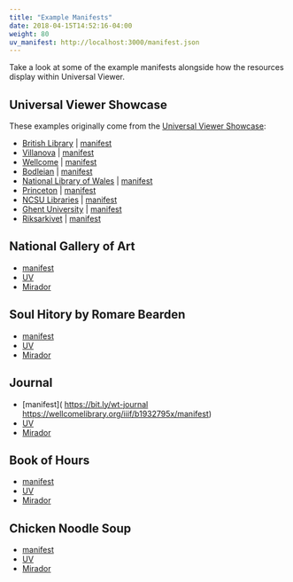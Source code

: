 ```yaml
---
title: "Example Manifests"
date: 2018-04-15T14:52:16-04:00
weight: 80
uv_manifest: http://localhost:3000/manifest.json
---
```


Take a look at some of the example manifests alongside how the resources display within Universal Viewer.

## Universal Viewer Showcase

These examples originally come from the [Universal Viewer Showcase](http://universalviewer.io/#showcase):

- [British Library](http://access.bl.uk/item/viewer/ark:/81055/vdc_00000004216E) | [manifest](http://api.bl.uk/metadata/iiif/ark:/81055/vdc_00000004216E/manifest.json)
- [Villanova](https://digital.library.villanova.edu/Item/vudl:92879) | [manifest](https://digital.library.villanova.edu/Item/vudl:92879/Manifest)
- [Wellcome](http://wellcomelibrary.org/item/b20417081) | [manifest](http://wellcomelibrary.org/iiif/collection/b20417081)
- [Bodleian](http://iiif.bodleian.ox.ac.uk/iiif/viewer/60834383-7146-41ab-bfe1-48ee97bc04be) | [manifest](http://iiif.bodleian.ox.ac.uk/iiif/manifest/60834383-7146-41ab-bfe1-48ee97bc04be.json)
- [National Library of Wales](https://viewer.library.wales/4389767) | [manifest](https://damsssl.llgc.org.uk/iiif/2.0/4389767/manifest.json)
- [Princeton](http://bluemountain.princeton.edu/exist/apps/bluemountain/issue.html?titleURN=bmtnaae&issueURN=bmtnaae_1918-12_01#viewer) | [manifest](http://bluemountain.princeton.edu/exist/restxq/iiif/bmtnaae_1918-12_01/manifest)
- [NCSU Libraries](https://d.lib.ncsu.edu/collections/catalog/nubian-message-1992-11-30) | [manifest](https://d.lib.ncsu.edu/collections/catalog/nubian-message-1992-11-30/manifest)
- [Ghent University](http://lib.ugent.be/viewer/archive.ugent.be%3A4B39C8CA-6FF9-11E1-8C42-C8A93B7C8C91) | [manifest](http://adore.ugent.be/IIIF/manifests/archive.ugent.be%3A4B39C8CA-6FF9-11E1-8C42-C8A93B7C8C91)
- [Riksarkivet](https://sok.riksarkivet.se/bildvisning/R0000004_00001?viewer=UV) | [manifest](https://iiif.riksarkivet.se/arkis!R0000004/manifest)

<!-- #todo:0 fix example manifest links to UV and Mirador -->

## National Gallery of Art

- [manifest](https://media.nga.gov/public/manifests/nga_highlights.json)
- [UV](http://universalviewer.io/uv.html?manifest=https://media.nga.gov/public/manifests/nga_highlights.json)
- [Mirador](../viewers/mirador.html#?manifest=https://media.nga.gov/public/manifests/nga_highlights.json)

## Soul Hitory by Romare Bearden

- [manifest](https://iiif.harvardartmuseums.org/manifests/object/213928)
- [UV](http://universalviewer.io/uv.html?manifest=https://iiif.harvardartmuseums.org/manifests/object/213928)
- [Mirador](../viewers/mirador.html#?manifest=https://iiif.harvardartmuseums.org/manifests/object/213928)

## Journal

- [manifest]( https://bit.ly/wt-journal https://wellcomelibrary.org/iiif/b1932795x/manifest)
- [UV](https://wellcomelibrary.org/item/b1932795x)
- [Mirador](../viewers/mirador.html#?manifest=https://wellcomelibrary.org/iiif/b1932795x/manifest)

## Book of Hours

- [manifest](https://purl.stanford.edu/qm670kv1873/iiif/manifest.json)
- [UV](../viewers/uv.html#?manifest=https://purl.stanford.edu/qm670kv1873/iiif/manifest.json)
- [Mirador](../viewers/mirador.html#?manifest=https://purl.stanford.edu/qm670kv1873/iiif/manifest.json)

## Chicken Noodle Soup

- [manifest](https://iiif.harvardartmuseums.org/manifests/object/262968)
- [UV](../viewers/uv.html#?manifest=https://iiif.harvardartmuseums.org/manifests/object/262968)
- [Mirador](../viewers/mirador.html#?manifest=https://iiif.harvardartmuseums.org/manifests/object/262968)


<!-- #todo:70 add more example manifests to explore -->

